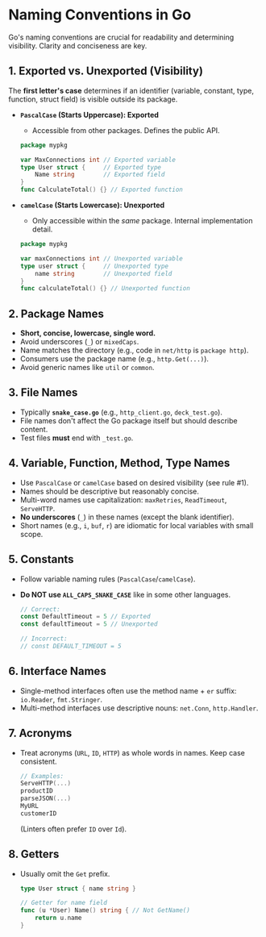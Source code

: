 # Naming Conventions in Go

Go's naming conventions are crucial for readability and determining visibility. Clarity and conciseness are key.

## 1. Exported vs. Unexported (Visibility)

The **first letter's case** determines if an identifier (variable, constant, type, function, struct field) is visible outside its package.

- **`PascalCase` (Starts Uppercase): Exported**
  - Accessible from other packages. Defines the public API.

  ```go
  package mypkg

  var MaxConnections int // Exported variable
  type User struct {     // Exported type
      Name string        // Exported field
  }
  func CalculateTotal() {} // Exported function
  ```

- **`camelCase` (Starts Lowercase): Unexported**
  - Only accessible within the *same* package. Internal implementation detail.

  ```go
  package mypkg

  var maxConnections int // Unexported variable
  type user struct {     // Unexported type
      name string        // Unexported field
  }
  func calculateTotal() {} // Unexported function
  ```

## 2. Package Names

- **Short, concise, lowercase, single word.**
- Avoid underscores (`_`) or `mixedCaps`.
- Name matches the directory (e.g., code in `net/http` is `package http`).
- Consumers use the package name (e.g., `http.Get(...)`).
- Avoid generic names like `util` or `common`.

## 3. File Names

- Typically **`snake_case.go`** (e.g., `http_client.go`, `deck_test.go`).
- File names don't affect the Go package itself but should describe content.
- Test files **must** end with `_test.go`.

## 4. Variable, Function, Method, Type Names

- Use `PascalCase` or `camelCase` based on desired visibility (see rule #1).
- Names should be descriptive but reasonably concise.
- Multi-word names use capitalization: `maxRetries`, `ReadTimeout`, `ServeHTTP`.
- **No underscores** (`_`) in these names (except the blank identifier).
- Short names (e.g., `i`, `buf`, `r`) are idiomatic for local variables with small scope.

## 5. Constants

- Follow variable naming rules (`PascalCase`/`camelCase`).
- **Do NOT use `ALL_CAPS_SNAKE_CASE`** like in some other languages.

  ```go
  // Correct:
  const DefaultTimeout = 5 // Exported
  const defaultTimeout = 5 // Unexported

  // Incorrect:
  // const DEFAULT_TIMEOUT = 5
  ```

## 6. Interface Names

- Single-method interfaces often use the method name + `er` suffix: `io.Reader`, `fmt.Stringer`.
- Multi-method interfaces use descriptive nouns: `net.Conn`, `http.Handler`.

## 7. Acronyms

- Treat acronyms (`URL`, `ID`, `HTTP`) as whole words in names. Keep case consistent.

  ```go
  // Examples:
  ServeHTTP(...)
  productID
  parseJSON(...)
  MyURL
  customerID
  ```

  (Linters often prefer `ID` over `Id`).

## 8. Getters

- Usually omit the `Get` prefix.

  ```go
  type User struct { name string }

  // Getter for name field
  func (u *User) Name() string { // Not GetName()
      return u.name
  }
  ```
